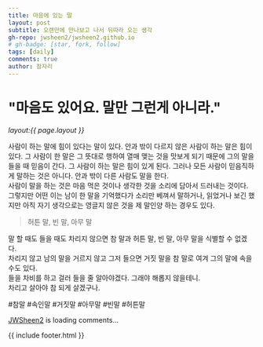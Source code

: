 ```yaml
---
title: 마음에 있는 말 
layout: post
subtitle: 오랜만에 만나보고 나서 뒤따라 오는 생각
gh-repo: jwsheen2/jwsheen2.github.io
# gh-badge: [star, fork, follow]
tags: [daily]
comments: true
author: 잠자리
---
```


# "마음도 있어요. 말만 그런게 아니라."
_layout:{{ page.layout }}_  

사람이 하는 말에 힘이 있다는 말이 있다. 안과 밖이 다르지 않은 사람이 하는 말은 힘이 있다. 그 사람이 한 말은 그 뜻대로 행하여 열매 맺는 것을 맛보게 되기 때문에 그의 말을 들을 때 믿음이 간다. 그 사람이 하는 말은 힘이 있게 된다. 그러나 모든 사람이 믿음직하게 말하는 것은 아니다. 안과 밖이 다른 사람도 말을 한다.  
사람이 말을 하는 것은 마음 먹은 것이나 생각한 것을 소리에 담아서 드러내는 것이다. 그렇지만 어떤 이는 남이 한 말을 기억했다가 소리만 베껴서 말하거나, 읽었거나 보긴 했지만 아직 자기 생각으로는 영글지 않은 것을 제 말인양 하는 경우도 있다.  
> 허튼 말, 빈 말, 아무 말  

말 할 때도 들을 때도 차리지 않으면 참 말과 허튼 말, 빈 말, 아무 말을 식별할 수 없겠다.  
차리지 않고 남의 말을 거르지 않고 그저 들으면 거짓 말을 참 말로 여겨 그의 말에 속을 수도 있다.  
들을 차비를 하고 걸러 들을 줄 알아야겠다. 그래야 해롭지 않을테니.  
차리고 살아야 참 되게 살겠구나.

#참말 #속인말 #거짓말 #아무말 #빈말 #허튼말

<!-- begin wwww.htmlcommentbox.com -->
 <div id="HCB_comment_box"><a href="http://www.htmlcommentbox.com">JWSheen2</a> is loading comments...</div>
 <link rel="stylesheet" type="text/css" href="https://www.htmlcommentbox.com/static/skins/bootstrap/twitter-bootstrap.css?v=0" />
 <script type="text/javascript" id="hcb"> 
 /*<!--*/ 
 if(!window.hcb_user){hcb_user={};} (
    function(){
        var s=document.createElement("script"), l=hcb_user.PAGE || (""+window.location).replace(/'/g,"%27"), h="https://www.htmlcommentbox.com";
        // var s=document.createElement("script"), l=hcb_user.PAGE || (""+window.location).replace(/'/g,"%27"), h="https://jwsheen2.github.io";
        s.setAttribute("type","text/javascript");s.setAttribute("src", h+"/jread?page="+encodeURIComponent(l).replace("+","%2B")+"&mod=%241%24wq1rdBcg%24vWlypRhEeCl4fBxZBzlSz."+"&opts=16798&num=10&ts=1703048411143");
        if (typeof s!="undefined") document.getElementsByTagName("head")[0].appendChild(s);
    }
    )(); 
/*-->*/ 
</script>
<!-- end www.htmlcommentbox.com -->

{{ include footer.html }}